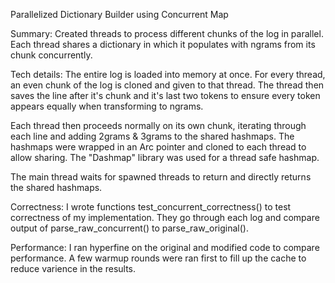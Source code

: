 Parallelized Dictionary Builder using Concurrent Map

Summary:
Created threads to process different chunks of the log in parallel. Each thread shares a dictionary in which it populates with ngrams from its chunk concurrently.

Tech details:
The entire log is loaded into memory at once. For every thread, an even chunk of the log is cloned and given to that thread. The thread then saves the line after it's chunk and it's last two tokens to ensure every token appears equally when transforming to ngrams.

Each thread then proceeds normally on its own chunk, iterating through each line and adding 2grams & 3grams to the shared hashmaps. The hashmaps were wrapped in an Arc pointer and cloned to each thread to allow sharing. The "Dashmap" library was used for a thread safe hashmap.

The main thread waits for spawned threads to return and directly returns the shared hashmaps.

Correctness:
I wrote functions test_concurrent_correctness() to test correctness of my implementation. They go through each log and compare output of parse_raw_concurrent() to parse_raw_original().

Performance:
I ran hyperfine on the original and modified code to compare performance. A few warmup rounds were ran first to fill up the cache to reduce varience in the results.